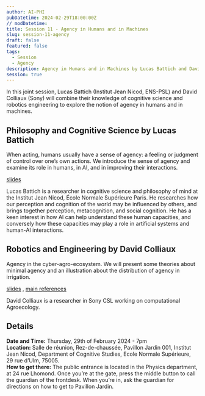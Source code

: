```yaml
---
author: AI-PHI
pubDatetime: 2024-02-29T18:00:00Z
// modDatetime:
title: Session 11 - Agency in Humans and in Machines
slug: session-11-agency
draft: false
featured: false
tags:
  - Session
  - Agency
description: Agency in Humans and in Machines by Lucas Battich and David Colliaux
session: true
---
```


In this joint session, Lucas Battich (Institut Jean Nicod, ENS-PSL) and David Colliaux (Sony) will combine their knowledge of cognitive science and robotics engineering to explore the notion of agency in humans and in machines.

## Philosophy and Cognitive Science by Lucas Battich

When acting, humans usually have a sense of agency: a feeling or judgment of control over one’s own actions. We introduce the sense of agency and examine its role in humans, in AI, and in improving their interactions.

[slides](https://drive.google.com/file/d/1BtGHiG_-e8T6Fqac-qHEad_BeYkntoOO/view?usp=sharing)

Lucas Battich is a researcher in cognitive science and philosophy of mind at the Institut Jean Nicod, École Normale Supérieure Paris. He researches how our perception and cognition of the world may be influenced by others, and brings together perception, metacognition, and social cognition. He has a keen interest in how AI can help understand these human capacities, and conversely how these capacities may play a role in artificial systems and human-AI interactions.

## Robotics and Engineering by David Colliaux

Agency in the cyber-agro-ecosystem. We will present some theories about minimal agency and an illustration about the distribution of agency in irrigation.

[slides](https://drive.google.com/file/d/1qZIuhoTTk3ivp9D42QtgcYGUidh0Z0R0/view?usp=sharing) , [main references](https://www.dropbox.com/scl/fo/fv06ck2u7hcs6mkczqtwk/h?rlkey=ot39cvrzf3taeuno7qhir1la0&dl=0)

David Colliaux is a researcher in Sony CSL working on computational Agroecology.

## Details

**Date and Time:** Thursday, 29th of February 2024 - 7pm  
**Location:** Salle de réunion, Rez-de-chaussée, Pavillon Jardin 001, Institut Jean Nicod, Department of Cognitive Studies, Ecole Normale Supérieure, 29 rue d’Ulm, 75005.  
**How to get there:** The public entrance is located in the Physics department, at 24 rue Lhomond. Once you’re at the gate, press the middle button to call the guardian of the frontdesk. When you’re in, ask the guardian for directions on how to get to Pavillon Jardin.
